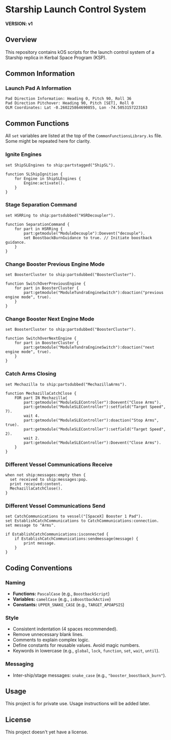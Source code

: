 # Starship Launch Control System
**VERSION: v1**

## Overview

This repository contains kOS scripts for the launch control system of a Starship replica in Kerbal Space Program (KSP).

## Common Information

### Launch Pad A Information

```
Pad Direction Information: Heading 0, Pitch 90, Roll 36
Pad Direction Pitchover: Heading 90, Pitch [SET], Roll 0
OLM Coordinates: Lat -0.260225864690855, Lon -74.5053157223163
```

## Common Functions

All `set` variables are listed at the top of the `CommonFunctionsLibrary.ks` file. Some might be repeated here for clarity.

### Ignite Engines

```kos
set ShipSLEngines to ship:partstagged("ShipSL").

function SLShipIgnition {
    for Engine in ShipSLEngines {
        Engine:activate().
    }
}
```

### Stage Separation Command

```kos
set HSRRing to ship:partsdubbed("HSRDecoupler").

function SeparationCommand {
    for part in HSRRing {
        part:getmodule("ModuleDecouple"):Doevent("decouple").
        set BoostbackBurnGuidance to true. // Initiate boostback guidance.
    }
}
```

### Change Booster Previous Engine Mode

```kos
set BoosterCluster to ship:partsdubbed("BoosterCluster").

function SwitchOverPreviousEngine {
    for part in BoosterCluster {
        part:getmodule("ModuleTundraEngineSwitch"):doaction("previous engine mode", true).
    }
}
```

### Change Booster Next Engine Mode

```kos
set BoosterCluster to ship:partsdubbed("BoosterCluster").

function SwitchOverNextEngine {
    for part in BoosterCluster {
        part:getmodule("ModuleTundraEngineSwitch"):doaction("next engine mode", true).
    }
}
```

### Catch Arms Closing

```kos
set Mechazilla to ship:partsdubbed("MechazillaArms").

function MechazillaCatchClose {
    FOR part IN Mechazilla{
        part:getmodule("ModuleSLEController"):Doevent("Close Arms").
        part:getmodule("ModuleSLEController"):setfield("Target Speed", 7).
        wait 4.
        part:getmodule("ModuleSLEController"):doaction("Stop Arms", true).
        part:getmodule("ModuleSLEController"):setfield("Target Speed", 2).
        wait 2.
        part:getmodule("ModuleSLEController"):Doevent("Close Arms").
    }
}
```

### Different Vessel Communications Receive

```kos
when not ship:messages:empty then {
  set received to ship:messages:pop.
  print received:content.
  MechazillaCatchClose().
}
```

### Different Vessel Communications Send

```kos
set CatchCommunications to vessel("[SpaceX] Booster 1 Pad").
set EstablishCatchCommunications to CatchCommunications:connection.
set message to "Arms".

if EstablishCatchCommunications:isconnected {
    if EstablishCatchCommunications:sendmessage(message) {
        print message.
    }
}
```

## Coding Conventions

### Naming

* **Functions:** `PascalCase` (e.g., `BoostbackScript`)
* **Variables:** `camelCase` (e.g., `isBoostbackActive`)
* **Constants:** `UPPER_SNAKE_CASE` (e.g., `TARGET_APOAPSIS`)

### Style

* Consistent indentation (4 spaces recommended).
* Remove unnecessary blank lines.
* Comments to explain complex logic.
* Define constants for reusable values. Avoid magic numbers.
* Keywords in lowercase (e.g., `global`, `lock`, `function`, `set`, `wait`, `until`).

### Messaging

* Inter-ship/stage messages: `snake_case` (e.g., `"booster_boostback_burn"`).

## Usage

This project is for private use.  Usage instructions will be added later.

## License

This project doesn't yet have a license.

